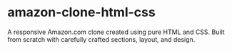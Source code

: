 # amazon-clone-html-css
A responsive Amazon.com clone created using pure HTML and CSS. Built from scratch with carefully crafted sections, layout, and design.

